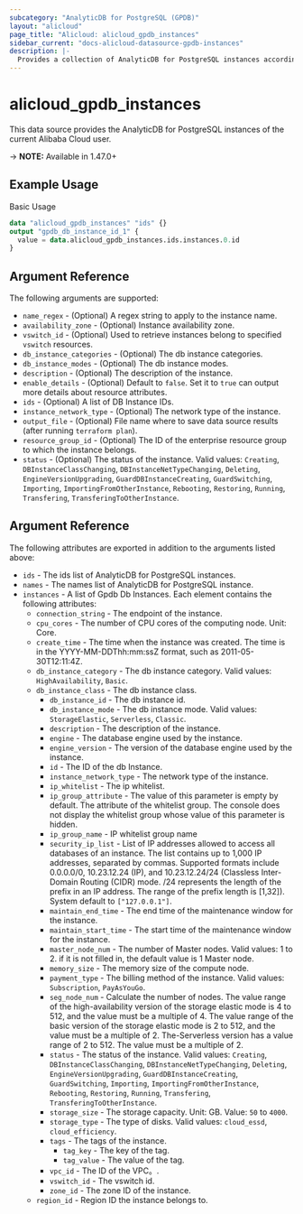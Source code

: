 ```yaml
---
subcategory: "AnalyticDB for PostgreSQL (GPDB)"
layout: "alicloud"
page_title: "Alicloud: alicloud_gpdb_instances"
sidebar_current: "docs-alicloud-datasource-gpdb-instances"
description: |-
  Provides a collection of AnalyticDB for PostgreSQL instances according to the specified filters.
---
```


# alicloud\_gpdb\_instances

This data source provides the AnalyticDB for PostgreSQL instances of the current Alibaba Cloud user.

-> **NOTE:**  Available in 1.47.0+

## Example Usage

Basic Usage

```terraform
data "alicloud_gpdb_instances" "ids" {}
output "gpdb_db_instance_id_1" {
  value = data.alicloud_gpdb_instances.ids.instances.0.id
}

```

## Argument Reference

The following arguments are supported:

* `name_regex` - (Optional) A regex string to apply to the instance name.
* `availability_zone` - (Optional) Instance availability zone.
* `vswitch_id` - (Optional) Used to retrieve instances belong to specified `vswitch` resources.
* `db_instance_categories` - (Optional) The db instance categories.
* `db_instance_modes` - (Optional) The db instance modes.
* `description` - (Optional) The description of the instance.
* `enable_details` - (Optional) Default to `false`. Set it to `true` can output more details about resource attributes.
* `ids` - (Optional)  A list of DB Instance IDs.
* `instance_network_type` - (Optional) The network type of the instance.
* `output_file` - (Optional) File name where to save data source results (after running `terraform plan`).
* `resource_group_id` - (Optional) The ID of the enterprise resource group to which the instance belongs.
* `status` - (Optional) The status of the instance. Valid values: `Creating`, `DBInstanceClassChanging`, `DBInstanceNetTypeChanging`, `Deleting`, `EngineVersionUpgrading`, `GuardDBInstanceCreating`, `GuardSwitching`, `Importing`, `ImportingFromOtherInstance`, `Rebooting`, `Restoring`, `Running`, `Transfering`, `TransferingToOtherInstance`.

## Argument Reference

The following attributes are exported in addition to the arguments listed above:

* `ids` - The ids list of AnalyticDB for PostgreSQL instances.
* `names` - The names list of AnalyticDB for PostgreSQL instance.
* `instances` - A list of Gpdb Db Instances. Each element contains the following attributes:
	* `connection_string` - The endpoint of the instance.
	* `cpu_cores` - The number of CPU cores of the computing node. Unit: Core.
	* `create_time` - The time when the instance was created. The time is in the YYYY-MM-DDThh:mm:ssZ format, such as 2011-05-30T12:11:4Z.
  * `db_instance_category` - The db instance category. Valid values: `HighAvailability`, `Basic`.
  * `db_instance_class` - The db instance class.
	* `db_instance_id` - The db instance id.
	* `db_instance_mode` - The db instance mode. Valid values: `StorageElastic`, `Serverless`, `Classic`.
	* `description` - The description of the instance.
	* `engine` - The database engine used by the instance.
	* `engine_version` - The version of the database engine used by the instance.
	* `id` - The ID of the db Instance.
	* `instance_network_type` - The network type of the instance.
	* `ip_whitelist` - The ip whitelist.
    * `ip_group_attribute` - The value of this parameter is empty by default. The attribute of the whitelist group. The console does not display the whitelist group whose value of this parameter is hidden.
    * `ip_group_name` - IP whitelist group name
    * `security_ip_list` - List of IP addresses allowed to access all databases of an instance. The list contains up to 1,000 IP addresses, separated by commas. Supported formats include 0.0.0.0/0, 10.23.12.24 (IP), and 10.23.12.24/24 (Classless Inter-Domain Routing (CIDR) mode. /24 represents the length of the prefix in an IP address. The range of the prefix length is [1,32]). System default to `["127.0.0.1"]`.
	* `maintain_end_time` - The end time of the maintenance window for the instance.
	* `maintain_start_time` - The start time of the maintenance window for the instance.
	* `master_node_num` - The number of Master nodes. Valid values: 1 to 2. if it is not filled in, the default value is 1 Master node.
	* `memory_size` - The memory size of the compute node.
	* `payment_type` - The billing method of the instance. Valid values: `Subscription`, `PayAsYouGo`.
	* `seg_node_num` - Calculate the number of nodes. The value range of the high-availability version of the storage elastic mode is 4 to 512, and the value must be a multiple of 4. The value range of the basic version of the storage elastic mode is 2 to 512, and the value must be a multiple of 2. The-Serverless version has a value range of 2 to 512. The value must be a multiple of 2.
	* `status` - The status of the instance. Valid values: `Creating`, `DBInstanceClassChanging`, `DBInstanceNetTypeChanging`, `Deleting`, `EngineVersionUpgrading`, `GuardDBInstanceCreating`, `GuardSwitching`, `Importing`, `ImportingFromOtherInstance`, `Rebooting`, `Restoring`, `Running`, `Transfering`, `TransferingToOtherInstance`.
	* `storage_size` - The storage capacity. Unit: GB. Value: `50` to `4000`.
	* `storage_type` - The type of disks. Valid values: `cloud_essd`, `cloud_efficiency`.
	* `tags` - The tags of the instance.
		* `tag_key` - The key of the tag.
		* `tag_value` - The value of the tag.
	* `vpc_id` - The ID of the VPC。.
	* `vswitch_id` - The vswitch id.
	* `zone_id` - The zone ID of the instance.
  * `region_id` - Region ID the instance belongs to.

